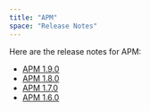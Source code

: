 ```yaml
---
title: "APM"
space: "Release Notes"
---
```

Here are the release notes for APM:

*   [APM 1.9.0](apm-1.9.0)
*   [APM 1.8.0](apm-1.8.0)
*   [APM 1.7.0](apm-1.7.0)
*   [APM 1.6.0](apm-1.6.0)